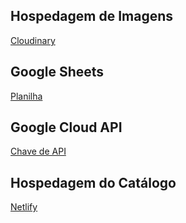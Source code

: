 ## Hospedagem de Imagens
[Cloudinary](https://console.cloudinary.com/app/)

## Google Sheets
[Planilha](https://docs.google.com/spreadsheets)

## Google Cloud API
[Chave de API](https://console.cloud.google.com/welcome)

## Hospedagem do Catálogo
[Netlify](https://app.netlify.com/)
